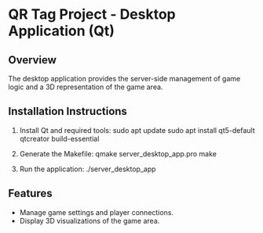 # QR Tag Project - Desktop Application (Qt)

## Overview
The desktop application provides the server-side management of game logic and a 3D representation of the game area.

## Installation Instructions
1. Install Qt and required tools:
sudo apt update sudo apt install qt5-default qtcreator build-essential

2. Generate the Makefile:
qmake server_desktop_app.pro make

3. Run the application:
./server_desktop_app

## Features
- Manage game settings and player connections.
- Display 3D visualizations of the game area.
